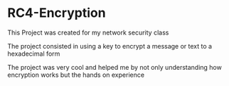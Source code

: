 # RC4-Encryption

This Project was created for my network security class 

The project consisted in using a key to encrypt a message or text to a hexadecimal form

The project was very cool and helped me by not only understanding how encryption works but the hands on experience 
